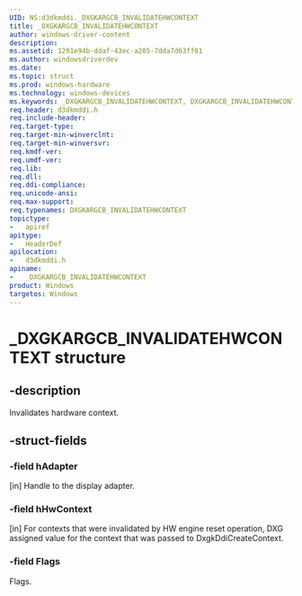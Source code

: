 ```yaml
---
UID: NS:d3dkmddi._DXGKARGCB_INVALIDATEHWCONTEXT
title: _DXGKARGCB_INVALIDATEHWCONTEXT
author: windows-driver-content
description:
ms.assetid: 1291e94b-ddaf-43ec-a205-7dda7d63ff01
ms.author: windowsdriverdev
ms.date:
ms.topic: struct
ms.prod: windows-hardware
ms.technology: windows-devices
ms.keywords: _DXGKARGCB_INVALIDATEHWCONTEXT, DXGKARGCB_INVALIDATEHWCONTEXT,
req.header: d3dkmddi.h
req.include-header:
req.target-type:
req.target-min-winverclnt:
req.target-min-winversvr:
req.kmdf-ver:
req.umdf-ver:
req.lib:
req.dll:
req.ddi-compliance:
req.unicode-ansi:
req.max-support:
req.typenames: DXGKARGCB_INVALIDATEHWCONTEXT
topictype:
-	apiref
apitype:
-	HeaderDef
apilocation:
-	d3dkmddi.h
apiname:
-	_DXGKARGCB_INVALIDATEHWCONTEXT
product: Windows
targetos: Windows
---
```


# _DXGKARGCB_INVALIDATEHWCONTEXT structure

## -description

Invalidates hardware context.

## -struct-fields

### -field hAdapter

[in] Handle to the display adapter.

### -field hHwContext

[in] For contexts that were invalidated by HW engine reset operation, DXG assigned value for the context that was passed to DxgkDdiCreateContext.

### -field Flags

Flags.

